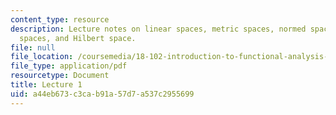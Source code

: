 ```yaml
---
content_type: resource
description: Lecture notes on linear spaces, metric spaces, normed spaces, Banach
  spaces, and Hilbert space.
file: null
file_location: /coursemedia/18-102-introduction-to-functional-analysis-spring-2009/a44eb673c3cab91a57d7a537c2955699_MIT18_102s09_lec01.pdf
file_type: application/pdf
resourcetype: Document
title: Lecture 1
uid: a44eb673-c3ca-b91a-57d7-a537c2955699
---
```

